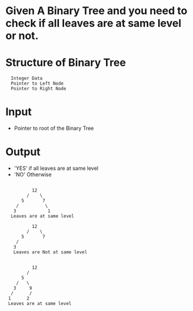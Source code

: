 # Given A Binary Tree and you need to check if all leaves are at same level or not.

# Structure of Binary Tree
```
  Integer Data
  Pointer to Left Node
  Pointer to Right Node
```

# Input
- Pointer to root of the Binary Tree

# Output
- 'YES' if all leaves are at same level
- 'NO' Otherwise


```

          12
        /    \
      5       7       
    /          \ 
   3            1
  Leaves are at same level

          12
        /    \
      5       7       
    /          
   3          
   Leaves are Not at same level


          12
        /    
      5             
    /   \        
   3     9
  /      /
 1      2
 Leaves are at same level
 ```
